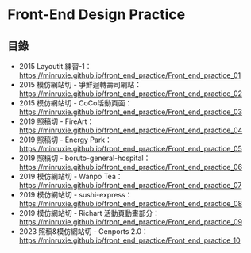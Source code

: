 # Front-End Design Practice

## 目錄
* 2015 Layoutit 練習-1：https://minruxie.github.io/front_end_practice/Front_end_practice_01
* 2015 模仿網站切 - 爭鮮迴轉壽司網站：https://minruxie.github.io/front_end_practice/Front_end_practice_02
* 2015 模仿網站切 - CoCo活動頁面：https://minruxie.github.io/front_end_practice/Front_end_practice_03
* 2019 照稿切 - FireArt：https://minruxie.github.io/front_end_practice/Front_end_practice_04
* 2019 照稿切 - Energy Park：https://minruxie.github.io/front_end_practice/Front_end_practice_05
* 2019 照稿切 - boruto-general-hospital：https://minruxie.github.io/front_end_practice/Front_end_practice_06
* 2019 模仿網站切 - Wanpo Tea：https://minruxie.github.io/front_end_practice/Front_end_practice_07
* 2019 模仿網站切 - sushi-express：https://minruxie.github.io/front_end_practice/Front_end_practice_08
* 2019 模仿網站切 - Richart 活動頁動畫部分：https://minruxie.github.io/front_end_practice/Front_end_practice_09
* 2023 照稿&模仿網站切 - Cenports 2.0：https://minruxie.github.io/front_end_practice/Front_end_practice_10